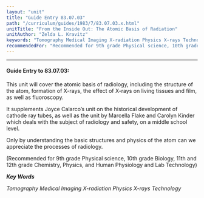 ```yaml
---
layout: "unit"
title: "Guide Entry 83.07.03"
path: "/curriculum/guides/1983/7/83.07.03.x.html"
unitTitle: "From the Inside Out: The Atomic Basis of Radiation"
unitAuthor: "Zelda L. Kravitz"
keywords: "Tomography Medical Imaging X-radiation Physics X-rays Technology"
recommendedFor: "Recommended for 9th grade Physical science, 10th grade Biology, 11th and 12th grade Chemistry, Physics, and Human Physiology and Lab Technology"
---
```

<body>
<hr/>
<h4>
Guide Entry to 83.07.03:
</h4>
This unit will cover the atomic basis of radiology, including the structure of the atom, formation of X-rays, the effect of X-rays on living tissues and film, as well as fluoroscopy.
<p>
It supplements Joyce Calarco’s unit on the historical development of cathode ray tubes, as well as the unit by Marcella Flake and Carolyn Kinder which deals with the subject of radiology and safety, on a middle school level.
</p>
<p>
Only by understanding the basic structures and physics of the atom can we appreciate the processes of radiology.
</p>
<p>
(Recommended for 9th grade Physical science, 10th grade Biology, 11th and 12th grade Chemistry, Physics, and Human Physiology and Lab Technology)
</p>
<p>
<b>
<i>
Key Words
</i>
</b>
<br/>
</p>
<p>
<i>
Tomography Medical Imaging X-radiation Physics X-rays Technology
</i>
</p>
</body>